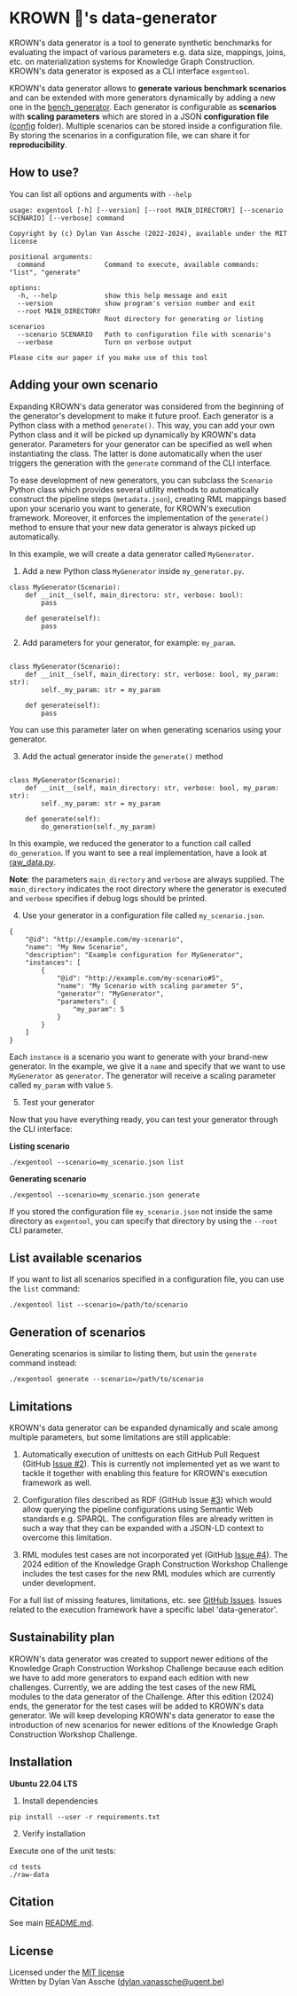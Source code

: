 # KROWN 👑's data-generator

KROWN's data generator is a tool to generate synthetic benchmarks
for evaluating the impact of various parameters
e.g. data size, mappings, joins, etc. on materialization systems
for Knowledge Graph Construction.
KROWN's data generator is exposed as a CLI interface `exgentool`.

KROWN's data generator allows to **generate various benchmark scenarios**
and can be extended with more generators dynamically by adding a new one in
the [bench_generator](./bench_generator). Each generator is configurable
as **scenarios** with **scaling parameters**
which are stored in a JSON **configuration file**
([config](config) folder). Multiple scenarios can be stored inside a configuration
file. By storing the scenarios in a configuration file, we can share it
for **reproducibility**.

## How to use?

You can list all options and arguments with `--help`

```
usage: exgentool [-h] [--version] [--root MAIN_DIRECTORY] [--scenario SCENARIO] [--verbose] command

Copyright by (c) Dylan Van Assche (2022-2024), available under the MIT license

positional arguments:
  command               Command to execute, available commands: "list", "generate"

options:
  -h, --help            show this help message and exit
  --version             show program's version number and exit
  --root MAIN_DIRECTORY
                        Root directory for generating or listing scenarios
  --scenario SCENARIO   Path to configuration file with scenario's
  --verbose             Turn on verbose output

Please cite our paper if you make use of this tool
```

## Adding your own scenario

Expanding KROWN's data generator was considered from the beginning of the 
generator's development to make it future proof. Each generator is a Python
class with a method `generate()`. This way, you can add your own Python class
and it will be picked up dynamically by KROWN's data generator. Parameters
for your generator can be specified as well when instantiating the class.
The latter is done automatically when the user triggers the generation with
the `generate` command of the CLI interface.

To ease development of new generators, you can subclass the `Scenario` Python
class which provides several utility methods to automatically construct
the pipeline steps (`metadata.json`), creating RML mappings based upon your
scenario you want to generate, for KROWN's execution framework. Moreover,
it enforces the implementation of the `generate()` method to ensure that your
new data generator is always picked up automatically.

In this example, we will create a data generator called `MyGenerator`.

1. Add a new Python class `MyGenerator` inside `my_generator.py`.

```
class MyGenerator(Scenario):
    def __init__(self, main_directoru: str, verbose: bool):
        pass
        
    def generate(self):
        pass
```

2. Add parameters for your generator, for example: `my_param`.

```

class MyGenerator(Scenario):
    def __init__(self, main_directory: str, verbose: bool, my_param: str):
        self._my_param: str = my_param
        
    def generate(self):
        pass
```

You can use this parameter later on when generating scenarios using your
generator.

3. Add the actual generator inside the `generate()` method

```

class MyGenerator(Scenario):
    def __init__(self, main_directory: str, verbose: bool, my_param: str):
        self._my_param: str = my_param
        
    def generate(self):
        do_generation(self._my_param)
```

In this example, we reduced the generator to a function call called `do_generation`.
If you want to see a real implementation, have a look at [raw_data.py](./bench_generator/raw_data.py).

**Note**: the parameters `main_directory` and `verbose` are always supplied.
The `main_directory` indicates the root directory where the generator is
executed and `verbose` specifies if debug logs should be printed.

4. Use your generator in a configuration file called `my_scenario.json`.

```
{
    "@id": "http://example.com/my-scenario",
    "name": "My New Scenario",
    "description": "Example configuration for MyGenerator",
    "instances": [
        {
            "@id": "http://example.com/my-scenario#5",
            "name": "My Scenario with scaling parameter 5",
            "generator": "MyGenerator",
            "parameters": {
                "my_param": 5
            }
        }
    ]
}
```

Each `instance` is a scenario you want to generate with your brand-new 
generator. In the example, we give it a `name` and specify that we want to use
`MyGenerator` as `generator`. The generator will receive a scaling parameter
called `my_param` with value `5`.

5. Test your generator

Now that you have everything ready, you can test your generator through
the CLI interface:

**Listing scenario**

```
./exgentool --scenario=my_scenario.json list
```

**Generating scenario**

```
./exgentool --scenario=my_scenario.json generate
```

If you stored the configuration file `my_scenario.json` not inside the same
directory as `exgentool`, you can specify that directory by using the `--root`
CLI parameter.

## List available scenarios

If you want to list all scenarios specified in a configuration file,
you can use the `list` command:

```
./exgentool list --scenario=/path/to/scenario
```

## Generation of scenarios

Generating scenarios is similar to listing them, but usin the `generate`
command instead:

```
./exgentool generate --scenario=/path/to/scenario
```

## Limitations

KROWN's data generator can be expanded dynamically and scale among multiple
parameters, but some limitations are still applicable:

1. Automatically execution of unittests
on each GitHub Pull Request (GitHub [Issue #2](https://github.com/kg-construct/KROWN/issues/2)).
This is currently not implemented yet as we want to tackle it together with
enabling this feature for KROWN's execution framework as well.

2. Configuration files described as RDF (GitHub Issue [#3](https://github.com/kg-construct/KROWN/issues/3)) which would
allow querying the pipeline configurations using Semantic Web standards
e.g. SPARQL. The configuration files are already written in such a way that
they can be expanded with a JSON-LD context to overcome this limitation.
 
3. RML modules test cases are not incorporated yet (GitHub [Issue #4](https://github.com/kg-construct/KROWN/issues/4)).
The 2024 edition of the Knowledge Graph Construction Workshop Challenge includes
the test cases for the new RML modules which are currently under development.

For a full list of missing features, limitations, etc.
see [GitHub Issues](https://github.com/kg-construct/KROWN/issues).
Issues related to the execution framework have a specific
label 'data-generator'.

## Sustainability plan

KROWN's data generator was created to support newer editions
of the Knowledge Graph Construction Workshop Challenge because each edition
we have to add more generators to expand each edition with new challenges.
Currently, we are adding the test cases of the new RML modules to the
data generator of the Challenge. After this edition (2024) ends,
the generator for the test cases will be added to KROWN's data generator.
We will keep developing KROWN's data generator to ease the introduction of
new scenarios for newer editions of the Knowledge Graph Construction Workshop
Challenge.

## Installation

**Ubuntu 22.04 LTS**

1. Install dependencies

```
pip install --user -r requirements.txt
```

2. Verify installation

Execute one of the unit tests:

```
cd tests
./raw-data 
```

## Citation

See main [README.md](../README.md).

## License

Licensed under the [MIT license](./LICENSE)<br>
Written by Dylan Van Assche (dylan.vanassche@ugent.be)
